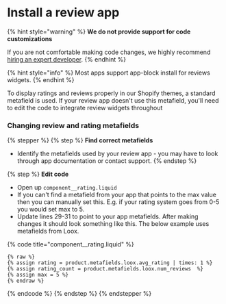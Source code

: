 # Install a review app

{% hint style="warning" %}
**We do not provide support for code customizations**

If you are not comfortable making code changes, we highly recommend [hiring an expert developer](support/hire-a-shopify-developer.md).
{% endhint %}

{% hint style="info" %}
Most apps support app-block install for reviews widgets.
{% endhint %}

To display ratings and reviews properly in our Shopify themes, a standard metafield is used. If your review app doesn't use this metafield, you'll need to edit the code to integrate review widgets throughout



### Changing review and rating metafields

{% stepper %}
{% step %}
**Find correct metafields**

* Identify the metafields used by your review app - you may have to look through app documentation or contact support.
{% endstep %}

{% step %}
**Edit code**

* Open up `component__rating.liquid`&#x20;
* If you can't find a metafield from your app that points to the max value then you can manually set this. E.g. if your rating system goes from 0-5 you would set max to 5.
* Update lines 29-31 to point to your app metafields. After making changes it should look something like this. The below example uses metafields from Loox.&#x20;

{% code title="component__rating.liquid" %}
```liquid
{% raw %}
{% assign rating = product.metafields.loox.avg_rating | times: 1 %}
{% assign rating_count = product.metafields.loox.num_reviews  %}
{% assign max = 5 %}
{% endraw %}
```
{% endcode %}
{% endstep %}
{% endstepper %}
